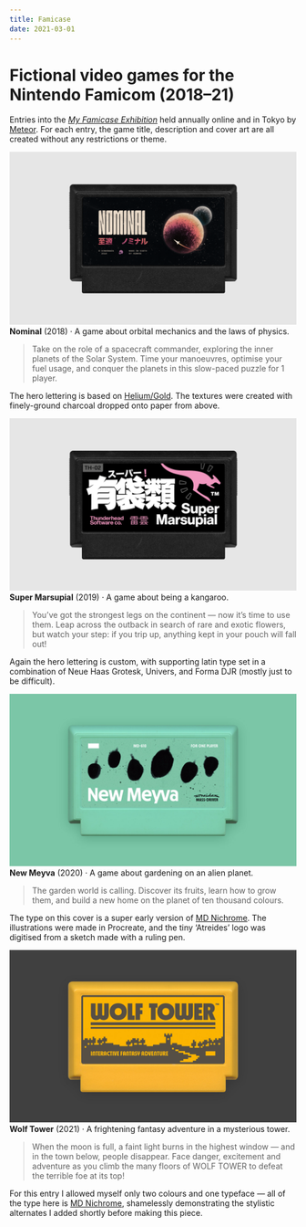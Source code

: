 ```yaml
---
title: Famicase
date: 2021-03-01
---
```

# Fictional video games for the Nintendo Famicom (2018–21)
Entries into the _[My Famicase Exhibition](https://famicase.com)_ held annually online and in Tokyo by [Meteor](https://super-meteor.com). For each entry, the game title, description and cover art are all created without any restrictions or theme.

![Nominal](/media/famicase-nominal-cart.png)
__Nominal__ (2018) · A game about orbital mechanics and the laws of physics.

> Take on the role of a spacecraft commander, exploring the inner planets of the Solar System. Time your manoeuvres, optimise your fuel usage, and conquer the planets in this slow-paced puzzle for 1 player.

The hero lettering is based on [Helium/Gold](./heliumgold). The textures were created with finely-ground charcoal dropped onto paper from above.

![Super Marsupial](/media/famicase-super_marsupial-cart.png)
__Super Marsupial__ (2019) · A game about being a kangaroo.

> You’ve got the strongest legs on the continent — now it’s time to use them. Leap across the outback in search of rare and exotic flowers, but watch your step: if you trip up, anything kept in your pouch will fall out!

Again the hero lettering is custom, with supporting latin type set in a combination of Neue Haas Grotesk, Univers, and Forma DJR (mostly just to be difficult).

![New Meyva](/media/famicase-new_meyva-cart.jpg)
__New Meyva__ (2020) · A game about gardening on an alien planet.

> The garden world is calling. Discover its fruits, learn how to grow them, and build a new home on the planet of ten thousand colours.

The type on this cover is a super early version of [MD Nichrome](./md-nichrome). The illustrations were made in Procreate, and the tiny ‘Atreides’ logo was digitised from a sketch made with a ruling pen.

![Wolf Tower](/media/famicase-wolf_tower-cart.jpg)
__Wolf Tower__ (2021) · A frightening fantasy adventure in a mysterious tower.

> When the moon is full, a faint light burns in the highest window — and in the town below, people disappear. Face danger, excitement and adventure as you climb the many floors of WOLF TOWER to defeat the terrible foe at its top!

For this entry I allowed myself only two colours and one typeface — all of the type here is [MD Nichrome](./md-nichrome), shamelessly demonstrating the stylistic alternates I added shortly before making this piece.